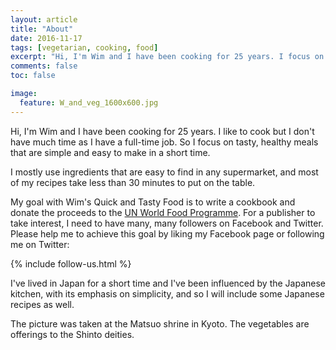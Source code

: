```yaml
---
layout: article
title: "About"
date: 2016-11-17
tags: [vegetarian, cooking, food]
excerpt: "Hi, I'm Wim and I have been cooking for 25 years. I focus on tasty, healthy meals that are simple and easy to make in a short time."
comments: false
toc: false

image:
  feature: W_and_veg_1600x600.jpg
---
```


Hi, I'm Wim and I have been cooking for 25 years. I like to cook but I don't have much time as I have a full-time job. So I focus on tasty, healthy meals that are simple and easy to make in a short time.

I mostly use ingredients that are easy to find in any supermarket, and most of my recipes take less than 30 minutes to put on the table.  

My goal with Wim's Quick and Tasty Food is to write a cookbook and donate the proceeds to the [UN World Food Programme](http://www.wfp.org/). For a publisher to take interest, I need to have many, many followers on Facebook and Twitter. Please help me to achieve this goal by liking my Facebook page or following me on Twitter:

{% include follow-us.html %}

I've lived in Japan for a short time and I've been influenced by the Japanese kitchen, with its emphasis on simplicity, and so I <!--have included--> will include some Japanese recipes as well.

The picture was taken at the Matsuo shrine in Kyoto. The vegetables are offerings to the Shinto deities.
